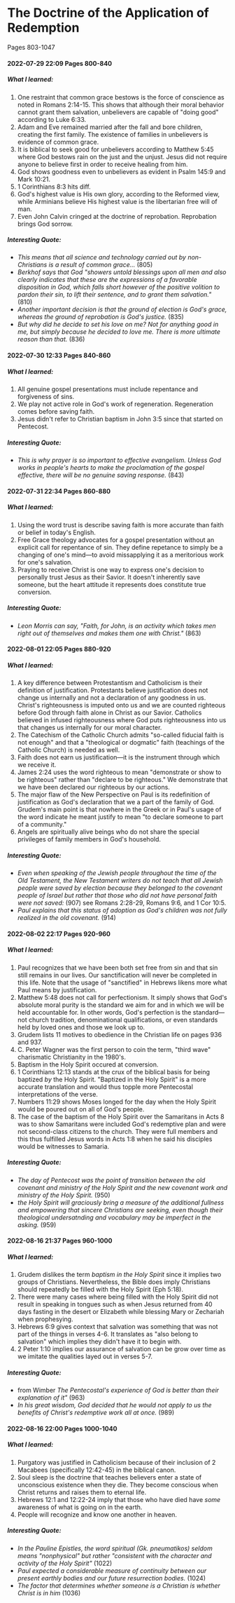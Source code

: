 # The Doctrine of the Application of Redemption
Pages 803-1047


#### 2022-07-29 22:09 Pages 800-840
##### What I learned:
1. One restraint that common grace bestows is the force of conscience as noted in Romans 2:14-15. This shows that although their moral behavior cannot grant them salvation, unbelievers are capable of "doing good" according to Luke 6:33.
1. Adam and Eve remained married after the fall and bore children, creating the first family. The existence of families in unbelievers is evidence of common grace.
1. It is biblical to seek good for unbelievers according to Matthew 5:45 where God bestows rain on the just and the unjust. Jesus did not require anyone to believe first in order to receive healing from him.
2. God shows goodness even to unbelievers as evident in Psalm 145:9 and Mark 10:21.
3. 1 Corinthians 8:3 hits diff.
4. God's highest value is His own glory, according to the Reformed view, while Arminians believe His highest value is the libertarian free will of man.
5. Even John Calvin cringed at the doctrine of reprobation. Reprobation brings God sorrow.

##### Interesting Quote:
- *This means that all science and technology carried out by non-Christians is a result of common grace...* (805)
- *Berkhof says that God "showers untold blessings upon all men and also clearly indicates that these are the expressions of a favorable disposition in God, which falls short however of the positive volition to pardon their sin, to lift their sentence, and to grant them salvation."* (810)
- *Another important decision is that the ground of election is God's grace, whereas the ground of reprobation is God's justice.* (835)
- *But why did he decide to set his love on me? Not for anything good in me, but simply because he decided to love me. There is more ultimate reason than that.* (836)


#### 2022-07-30 12:33 Pages 840-860
##### What I learned:
1. All genuine gospel presentations must include repentance and forgiveness of sins.
1. We play not active role in God's work of regeneration. Regeneration comes before saving faith.
1. Jesus didn't refer to Christian baptism in John 3:5 since that started on Pentecost.

##### Interesting Quote:
- *This is why prayer is so important to effective evangelism. Unless God works in people's hearts to make the proclamation of the gospel effective, there will be no genuine saving response.* (843)


#### 2022-07-31 22:34 Pages 860-880
##### What I learned:
1. Using the word trust is describe saving faith is more accurate than faith or belief in today's English.
1. Free Grace theology advocates for a gospel presentation without an explicit call for repentance of sin. They define repetance to simply be a changing of one's mind—to avoid missapplying it as a meritorious work for one's salvation.
1. Praying to receive Christ is one way to express one's decision to personally trust Jesus as their Savior. It doesn't inherently save someone, but the heart attitude it represents does constitute true conversion.

##### Interesting Quote:
- *Leon Morris can say, "Faith, for John, is an activity which takes men right out of themselves and makes them one with Christ."* (863)


#### 2022-08-01 22:05 Pages 880-920
##### What I learned:
1. A key difference between Protestantism and Catholicism is their definition of justification. Protestants believe justification does not change us internally and not a declaration of any goodness in us. Christ's righteousness is imputed onto us and we are counted righteous before God through faith alone in Christ as our Savior. Catholics believed in infused righteousness where God puts righteousness into us that changes us internally for our moral character.
1. The Catechism of the Catholic Church admits "so-called fiducial faith is not enough" and that a "theological or dogmatic" faith (teachings of the Catholic Church) is needed as well.
1. Faith does not earn us justification—it is the instrument through which we receive it.
2. James 2:24 uses the word righteous to mean "demonstrate or show to be righteous" rather than "declare to be righteous." We demonstrate that we have been declared our righteous by our actions.
3. The major flaw of the New Perspective on Paul is its redefinition of justification as God's declaration that we a part of the family of God. Grudem's main point is that nowhere in the Greek or in Paul's usage of the word indicate he meant justify to mean "to declare someone to part of a community."
4. Angels are spiritually alive beings who do not share the special privileges of family members in God's household.

##### Interesting Quote:
- *Even when speaking of the Jewish people throughout the time of the Old Testament, the New Testament writers do not teach that all Jewish people were saved by election because they belonged to the covenant people of Israel but rather that those who did not have personal faith were not saved:* (907) see Romans 2:28-29, Romans 9:6, and 1 Cor 10:5.
- *Paul explains that this status of adoption as God's children was not fully realized in the old covenant.* (914)


#### 2022-08-02 22:17 Pages 920-960
##### What I learned:
1. Paul recognizes that we have been both set free from sin and that sin still remains in our lives. Our sanctification will never be completed in this life. Note that the usage of "sanctified" in Hebrews likens more what Paul means by justification.
1. Matthew 5:48 does not call for perfectionism. It simply shows that God's absolute moral purity is the standard we aim for and in which we will be held accountable for. In other words, God's perfection is the standard—not church tradition, denominational qualifications, or even standards held by loved ones and those we look up to.
1. Grudem lists 11 motives to obedience in the Christian life on pages 936 and 937.
2. C. Peter Wagner was the first person to coin the term, "third wave" charismatic Christianity in the 1980's.
3. Baptism in the Holy Spirit occured at conversion.
4. 1 Corinthians 12:13 stands at the crux of the biblical basis for being baptized *by* the Holy Spirit. "Baptized in the Holy Spirit" is a more accurate translation and would thus topple more Pentecostal interpretations of the verse.
5. Numbers 11:29 shows Moses longed for the day when the Holy Spirit would be poured out on all of God's people.
6. The case of the baptism of the Holy Spirit over the Samaritans in Acts 8 was to show Samaritans were included God's redemptive plan and were not second-class citizens to the church. They were full members and this thus fulfilled Jesus words in Acts 1:8 when he said his disciples would be witnesses to Samaria. 

##### Interesting Quote:
- *The day of Pentecost was the point of transition between the old covenant and ministry of the Holy Spirit and the new covenant work and ministry of the Holy Spirit.* (950)
- *the Holy Spirit will graciously bring a measure of the additional fullness and empowering that sincere Christians are seeking, even though their theological undersatnding and vocabulary may be imperfect in the asking.* (959)

#### 2022-08-16 21:37 Pages 960-1000
##### What I learned:
1. Grudem dislikes the term *baptism in the Holy Spirit* since it implies two groups of Christians. Nevertheless, the Bible does imply Christians should repeatedly be filled with the Holy Spirit (Eph 5:18).
1. There were many cases where being filled with the Holy Spirit did not result  in speaking in tongues such as when Jesus returned from 40 days fasting in the desert or Elizabeth while blessing Mary or Zechariah when prophesying.
1. Hebrews 6:9 gives context that salvation was something that was not part of the things in verses 4-6. It translates as "also belong to salvation" which implies they didn't have it to begin with.
2. 2 Peter 1:10 implies our assurance of salvation can be grow over time as we imitate the qualities layed out in verses 5-7.

##### Interesting Quote:
- from Wimber *The Pentecostal's experience of God is better than their explanation of it"* (963)
- *In his great wisdom, God decided that he would not apply to us the benefits of Christ's redemptive work all at once.* (989)


#### 2022-08-16 22:00 Pages 1000-1040
##### What I learned:
1. Purgatory was justified in Catholicism because of their inclusion of 2 Macabees (specifically 12:42-45) in the biblical canon.
1. Soul sleep is the doctrine that teaches believers enter a state of unconscious existence when they die. They become conscious when Christ returns and raises them to eternal life.
1. Hebrews 12:1 and 12:22-24 imply that those who have died have *some* awareness of what is going on in the earth.
2. People will recognize and know one another in heaven.

##### Interesting Quote:
- *In the Pauline Epistles, the word spiritual (Gk. pneumatikos) seldom means "nonphysical" but rather "consistent with the character and activity of the Holy Spirit"* (1022)
- *Paul expected a considerable measure of continuity between our present earthly bodies and our future resurrection bodies.* (1024)
- *The factor that determines whether someone is a Christian is whether Christ is in him* (1036)

